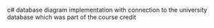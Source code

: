 c# database diagram implementation with connection to the university database which was part of the course credit
